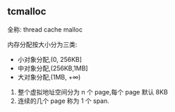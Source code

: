 ##  tcmalloc

全称: thread cache malloc

内存分配按大小分为三类:

- 小对象分配,(0, 256KB]
- 中对象分配,(256KB,1MB]
- 大对象分配,(1MB, +∞)

1. 整个虚拟地址空间分为 n 个 page,每个 page 默认 8KB
2. 连续的几个 page 称为 1 个 span.